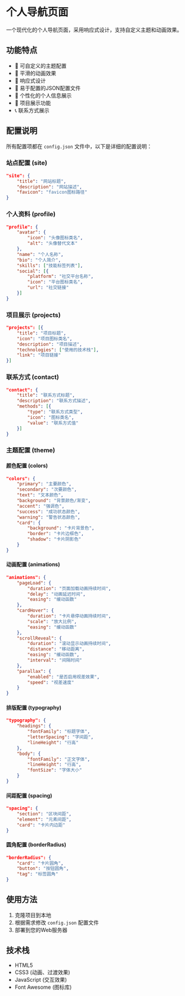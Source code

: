 # 个人导航页面

一个现代化的个人导航页面，采用响应式设计，支持自定义主题和动画效果。

## 功能特点

- 🎨 可自定义的主题配置
- 🌈 平滑的动画效果
- 📱 响应式设计
- 🔧 易于配置的JSON配置文件
- 🎯 个性化的个人信息展示
- 📂 项目展示功能
- 📞 联系方式展示

## 配置说明

所有配置项都在 `config.json` 文件中，以下是详细的配置说明：

### 站点配置 (site)

```json
"site": {
    "title": "网站标题",
    "description": "网站描述",
    "favicon": "favicon图标路径"
}
```

### 个人资料 (profile)

```json
"profile": {
    "avatar": {
        "icon": "头像图标类名",
        "alt": "头像替代文本"
    },
    "name": "个人名称",
    "bio": "个人简介",
    "skills": ["技能标签列表"],
    "social": [{
        "platform": "社交平台名称",
        "icon": "平台图标类名",
        "url": "社交链接"
    }]
}
```

### 项目展示 (projects)

```json
"projects": [{
    "title": "项目标题",
    "icon": "项目图标类名",
    "description": "项目描述",
    "technologies": ["使用的技术栈"],
    "link": "项目链接"
}]
```

### 联系方式 (contact)

```json
"contact": {
    "title": "联系方式标题",
    "description": "联系方式描述",
    "methods": [{
        "type": "联系方式类型",
        "icon": "图标类名",
        "value": "联系方式值"
    }]
}
```

### 主题配置 (theme)

#### 颜色配置 (colors)

```json
"colors": {
    "primary": "主要颜色",
    "secondary": "次要颜色",
    "text": "文本颜色",
    "background": "背景颜色/渐变",
    "accent": "强调色",
    "success": "成功状态颜色",
    "warning": "警告状态颜色",
    "card": {
        "background": "卡片背景色",
        "border": "卡片边框色",
        "shadow": "卡片阴影色"
    }
}
```

#### 动画配置 (animations)

```json
"animations": {
    "pageLoad": {
        "duration": "页面加载动画持续时间",
        "delay": "动画延迟时间",
        "easing": "缓动函数"
    },
    "cardHover": {
        "duration": "卡片悬停动画持续时间",
        "scale": "放大比例",
        "easing": "缓动函数"
    },
    "scrollReveal": {
        "duration": "滚动显示动画持续时间",
        "distance": "移动距离",
        "easing": "缓动函数",
        "interval": "间隔时间"
    },
    "parallax": {
        "enabled": "是否启用视差效果",
        "speed": "视差速度"
    }
}
```

#### 排版配置 (typography)

```json
"typography": {
    "headings": {
        "fontFamily": "标题字体",
        "letterSpacing": "字间距",
        "lineHeight": "行高"
    },
    "body": {
        "fontFamily": "正文字体",
        "lineHeight": "行高",
        "fontSize": "字体大小"
    }
}
```

#### 间距配置 (spacing)

```json
"spacing": {
    "section": "区块间距",
    "element": "元素间距",
    "card": "卡片内边距"
}
```

#### 圆角配置 (borderRadius)

```json
"borderRadius": {
    "card": "卡片圆角",
    "button": "按钮圆角",
    "tag": "标签圆角"
}
```

## 使用方法

1. 克隆项目到本地
2. 根据需求修改 `config.json` 配置文件
3. 部署到您的Web服务器

## 技术栈

- HTML5
- CSS3 (动画、过渡效果)
- JavaScript (交互效果)
- Font Awesome (图标库)